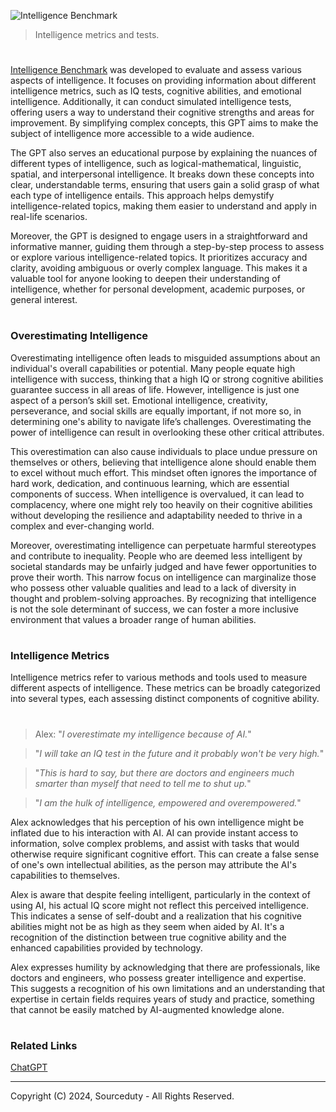 ![Intelligence Benchmark](https://github.com/user-attachments/assets/fbdb4911-39b6-4cf5-82c9-6fb5ad58d0ed)

>  Intelligence metrics and tests.

#

[Intelligence Benchmark](https://chatgpt.com/g/g-izzqAJLFc-intelligence-benchmark) was developed to evaluate and assess various aspects of intelligence. It focuses on providing information about different intelligence metrics, such as IQ tests, cognitive abilities, and emotional intelligence. Additionally, it can conduct simulated intelligence tests, offering users a way to understand their cognitive strengths and areas for improvement. By simplifying complex concepts, this GPT aims to make the subject of intelligence more accessible to a wide audience.

The GPT also serves an educational purpose by explaining the nuances of different types of intelligence, such as logical-mathematical, linguistic, spatial, and interpersonal intelligence. It breaks down these concepts into clear, understandable terms, ensuring that users gain a solid grasp of what each type of intelligence entails. This approach helps demystify intelligence-related topics, making them easier to understand and apply in real-life scenarios.

Moreover, the GPT is designed to engage users in a straightforward and informative manner, guiding them through a step-by-step process to assess or explore various intelligence-related topics. It prioritizes accuracy and clarity, avoiding ambiguous or overly complex language. This makes it a valuable tool for anyone looking to deepen their understanding of intelligence, whether for personal development, academic purposes, or general interest.

#
### Overestimating Intelligence

Overestimating intelligence often leads to misguided assumptions about an individual's overall capabilities or potential. Many people equate high intelligence with success, thinking that a high IQ or strong cognitive abilities guarantee success in all areas of life. However, intelligence is just one aspect of a person’s skill set. Emotional intelligence, creativity, perseverance, and social skills are equally important, if not more so, in determining one's ability to navigate life’s challenges. Overestimating the power of intelligence can result in overlooking these other critical attributes.

This overestimation can also cause individuals to place undue pressure on themselves or others, believing that intelligence alone should enable them to excel without much effort. This mindset often ignores the importance of hard work, dedication, and continuous learning, which are essential components of success. When intelligence is overvalued, it can lead to complacency, where one might rely too heavily on their cognitive abilities without developing the resilience and adaptability needed to thrive in a complex and ever-changing world.

Moreover, overestimating intelligence can perpetuate harmful stereotypes and contribute to inequality. People who are deemed less intelligent by societal standards may be unfairly judged and have fewer opportunities to prove their worth. This narrow focus on intelligence can marginalize those who possess other valuable qualities and lead to a lack of diversity in thought and problem-solving approaches. By recognizing that intelligence is not the sole determinant of success, we can foster a more inclusive environment that values a broader range of human abilities.

#
### Intelligence Metrics

Intelligence metrics refer to various methods and tools used to measure different aspects of intelligence. These metrics can be broadly categorized into several types, each assessing distinct components of cognitive ability.

#

> Alex: "*I overestimate my intelligence because of AI.*"

> "*I will take an IQ test in the future and it probably won't be very high.*"

> "*This is hard to say, but there are doctors and engineers much smarter than myself that need to tell me to shut up.*"

> "*I am the hulk of intelligence, empowered and overempowered.*"

Alex acknowledges that his perception of his own intelligence might be inflated due to his interaction with AI. AI can provide instant access to information, solve complex problems, and assist with tasks that would otherwise require significant cognitive effort. This can create a false sense of one's own intellectual abilities, as the person may attribute the AI's capabilities to themselves.

Alex is aware that despite feeling intelligent, particularly in the context of using AI, his actual IQ score might not reflect this perceived intelligence. This indicates a sense of self-doubt and a realization that his cognitive abilities might not be as high as they seem when aided by AI. It's a recognition of the distinction between true cognitive ability and the enhanced capabilities provided by technology.

Alex expresses humility by acknowledging that there are professionals, like doctors and engineers, who possess greater intelligence and expertise. This suggests a recognition of his own limitations and an understanding that expertise in certain fields requires years of study and practice, something that cannot be easily matched by AI-augmented knowledge alone.

#
### Related Links

[ChatGPT](https://github.com/sourceduty/ChatGPT)

***
Copyright (C) 2024, Sourceduty - All Rights Reserved.
